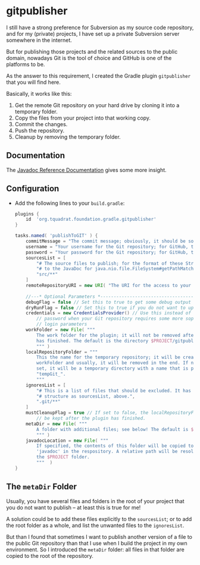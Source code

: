 # gitpublisher

I still have a strong preference for Subversion as my source code repository, and for my (private) projects, I have set up a private Subversion server somewhere in the internet.

But for publishing those projects and the related sources to the public domain, nowadays Git is the tool of choice and GitHub is one of the platforms to be.

As the answer to this requirement, I created the Gradle plugin `gitpublisher` that you will find here.

Basically, it works like this:

 1. Get the remote Git repository on your hard drive by cloning it into a temporary folder.
 2. Copy the files from your project into that working copy.
 3. Commit the changes.
 4. Push the repository.
 5. Cleanup by removing the temporary folder.

## Documentation
The [Javadoc Reference Documentation](https://tquadrat.github.io/gitpublisher/javadoc/index.html) gives some more insight.

## Configuration

 - Add the following lines to your `build.gradle`:
    ```Groovy
    plugins {
        id  'org.tquadrat.foundation.gradle.gitpublisher'
    }
    
    tasks.named( 'publishToGIT' ) {
        commitMessage = "The commit message; obviously, it should be something generated and meaningful"
        username = "Your username for the Git repository; for GitHub, this is 'Token'"
        password = "Your password for the Git repository; for GitHub, this is your access token"
        sourcesList = [
            "# The source files to publish; for the format of these Strings, refer",
            "# to the JavaDoc for java.nio.file.FileSystem#getPathMatcher.",
            "src/**"
        ]
        remoteRepositoryURI = new URI( "The URI for the access to your Git repository" )
        
        //---* Optional Parameters *-----------------------------------------------
        debugFlag = false // Set this to true to get some debug output
        dryRunFlag = false // Set this to true if you do not want to update the repository
        credentials = new CredentialsProvider() // Use this instead of username and
            // password when your Git repository requires some more sophisticated 
            // login parameters
        workFolder = new File( """
            The work folder for the plugin; it will not be removed after the plugin 
            has finished. The default is the directory $PROJECT/gitpublishwork.
            """ )
        localRepositoryFolder = """
            This the name for the temporary repository; it will be created in the
            workFolder and usually, it will be removed in the end. If not explicitly
            set, it will be a temporary directory with a name that is prefixed with
            "tempGit_". 
            """
        ignoresList = [
            "# This is a list of files that should be excluded. It has the same",
            "# structure as sourcesList, above.",
            ".git/**"
        ]
        mustCleanupFlag = true // If set to false, the localRepositoryFolder will
            // be kept after the plugin has finished.
        metaDir = new File( """
            A folder with additional files; see below! The default is $PROJECT/gitMeta.
            """ ) 
        javadocLocation = new File( """
            If specified, the contents of this folder will be copied to the folder
            'javadoc' in the respository. A relative path will be resolved against
            the $PROJECT folder.
            """  )
    } 
    ```

## The `metaDir` Folder

Usually, you have several files and folders in the root of your project that you do not want to publish – at least this is true for me!

A solution could be to add these files explicitly to the `sourcesList`; or to add the root folder as a whole, and list the unwanted files to the `ignoresList`.

But than I found that sometimes I want to publish another version of a file to the public Git repository than that I use when I build the project in my own environment. So I introduced the `metaDir` folder: all files in that folder are copied to the root of the repository.